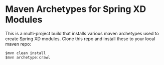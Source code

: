 Maven Archetypes for Spring XD Modules
==

This is a multi-project build that installs various maven archetypes used to create Spring XD modules.  Clone this repo and install these to your local maven repo:

````
$mvn clean install
$mvn archetype:crawl
````
